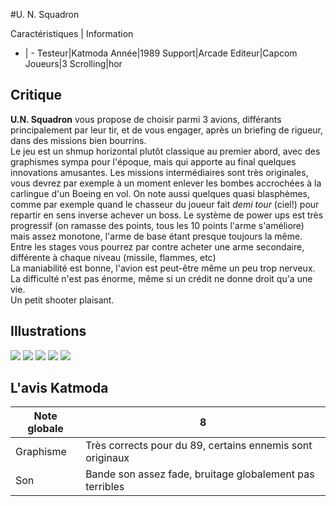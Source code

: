 #U. N. Squadron

Caractéristiques | Information
- | -
Testeur|Katmoda
Année|1989
Support|Arcade
Editeur|Capcom
Joueurs|3
Scrolling|hor

## Critique
<b>U.N. Squadron</b> vous propose de choisir parmi 3 avions, différants principalement par leur tir, et de vous engager, après un briefing de rigueur, dans des missions bien bourrins.<br/>Le jeu est un shmup horizontal plutôt classique au premier abord, avec des graphismes sympa pour l'époque, mais qui apporte au final quelques innovations amusantes. Les missions intermédiaires sont très originales, vous devrez par exemple à un moment enlever les bombes accrochées à la carlingue d'un Boeing en vol. On note aussi quelques quasi blasphèmes, comme par exemple quand le chasseur du joueur fait <i>demi tour</i> (ciel!) pour repartir en sens inverse achever un boss. Le système de power ups est très progressif (on ramasse des points, tous les 10 points l'arme s'améliore) mais assez monotone, l'arme de base étant presque toujours la même. Entre les stages vous pourrez par contre acheter une arme secondaire, différente à chaque niveau (missile, flammes, etc)<br/>La maniabilité est bonne, l'avion est peut-être même un peu trop nerveux. La difficulté n'est pas énorme, même si un crédit ne donne droit qu'a une vie.<br/>Un petit shooter plaisant.

## Illustrations
![](http://www.shmup.com/images/thumbs/unsquad.jpg)
![](http://www.shmup.com/images/thumbs/unsquad-2.jpg)
![](http://www.shmup.com/images/thumbs/)
![](http://www.shmup.com/images/thumbs/)
![](http://www.shmup.com/images/thumbs/)

## L'avis Katmoda
Note globale|8
-|-
Graphisme|Très corrects pour du 89, certains ennemis sont originaux
Son|Bande son assez fade, bruitage globalement pas terribles
